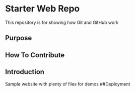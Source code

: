 # Starter Web Repo

This repository is for showing how Git and GitHub work

## Purpose
## How To Contribute
## Introduction
Sample website with plenty of files for demos
##Deployment